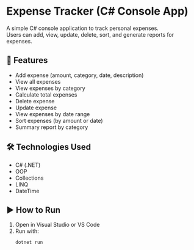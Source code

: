 # Expense Tracker (C# Console App)

A simple C# console application to track personal expenses.  
Users can add, view, update, delete, sort, and generate reports for expenses.  

## 🚀 Features
- Add expense (amount, category, date, description)
- View all expenses
- View expenses by category
- Calculate total expenses
- Delete expense
- Update expense
- View expenses by date range
- Sort expenses (by amount or date)
- Summary report by category

## 🛠️ Technologies Used
- C# (.NET)
- OOP
- Collections
- LINQ
- DateTime

## ▶️ How to Run
1. Open in Visual Studio or VS Code
2. Run with:
   ```bash
   dotnet run
